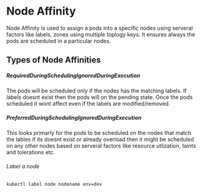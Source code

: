 # Node Affinity

Node Affinity is used to assign a pods into a specific nodes using serveral factors like labels, zones using multiple toplogy keys. It ensures always the pods are scheduled in a particular nodes. 

## Types of Node Affinities

 
##### RequiredDuringSchedulingIgnoredDuringExecution
The pods will be scheduled only if the nodes has the matching labels. If labels doesnt exist then the pods will on the pending state. Once the pods scheduled it wont affect even if the labels are modified/removed. 


##### PreferredDuringSchedulingIgnoredDuringExecution

This looks primarly for the pods to be scheduled on the nodes that match the lables if its doesnt exist or already overload then it might be scheduled on any other nodes based on serveral factors like resource utlization, taints and tolerations etc. 

###### Label a node

`kubectl label node nodename env=dev`
